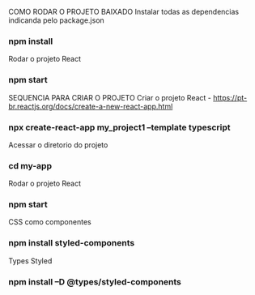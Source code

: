 COMO RODAR O PROJETO BAIXADO
Instalar todas as dependencias indicanda pelo package.json
### npm install

Rodar o projeto React
### npm start

SEQUENCIA PARA CRIAR O PROJETO
Criar o projeto React - https://pt-br.reactjs.org/docs/create-a-new-react-app.html
### npx create-react-app my_project1 –template typescript

Acessar o diretorio do projeto
### cd my-app

Rodar o projeto React
### npm start

CSS como componentes
### npm install styled-components

Types Styled
### npm install –D @types/styled-components
